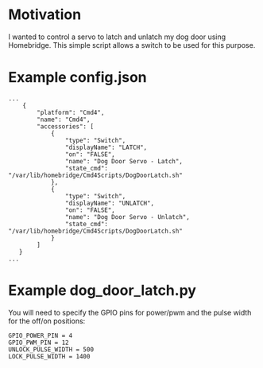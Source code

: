 # Motivation

I wanted to control a servo to latch and unlatch my dog door using Homebridge. This simple script allows a switch to be used for this purpose.

# Example config.json

```
...
    {
        "platform": "Cmd4",
        "name": "Cmd4",
        "accessories": [
            {
                "type": "Switch",
                "displayName": "LATCH",
                "on": "FALSE",
                "name": "Dog Door Servo - Latch",
                "state_cmd": "/var/lib/homebridge/Cmd4Scripts/DogDoorLatch.sh"
            },
            {
                "type": "Switch",
                "displayName": "UNLATCH",
                "on": "FALSE",
                "name": "Dog Door Servo - Unlatch",
                "state_cmd": "/var/lib/homebridge/Cmd4Scripts/DogDoorLatch.sh"
            }
        ]
   }
...
```

# Example dog_door_latch.py

You will need to specify the GPIO pins for power/pwm and the pulse width for the off/on positions:
```
GPIO_POWER_PIN = 4
GPIO_PWM_PIN = 12
UNLOCK_PULSE_WIDTH = 500
LOCK_PULSE_WIDTH = 1400
```
